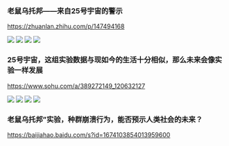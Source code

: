 ### 老鼠乌托邦——来自25号宇宙的警示
https://zhuanlan.zhihu.com/p/147494168

<img src="https://pic1.zhimg.com/v2-1cff348dac2dc2116360b123a75e36f4.jpg">

<img src="https://pic4.zhimg.com/v2-7ff8048624068c3f6ef328f739ce493b.jpg">

<img src="https://pic4.zhimg.com/80/v2-f7e86dc428fb574e67cb5c95ab9a2b53.jpg">

<img src="https://pic1.zhimg.com/v2-69893b4b7292b2303ed24f12c7788808.jpg">

### 25号宇宙，这组实验数据与现如今的生活十分相似，那么未来会像实验一样发展
https://www.sohu.com/a/389272149_120632127

<img src="http://5b0988e595225.cdn.sohucs.com/images/20200419/79f25f5f7183439fbf7479bf573bc2fc.jpeg">

<img src="http://5b0988e595225.cdn.sohucs.com/images/20200419/381ed6295657422eb2f0a7bcf3fc035c.jpeg">

<img src="http://5b0988e595225.cdn.sohucs.com/images/20200419/0a268d40b42042f983688fee90a6f127.jpeg">

<img src="http://5b0988e595225.cdn.sohucs.com/images/20200419/513d7c0a318c4cf1901bb2d3ddc2ec32.jpeg">

### 老鼠乌托邦”实验，种群崩溃行为，能否预示人类社会的未来？
https://baijiahao.baidu.com/s?id=1674103854013959600
